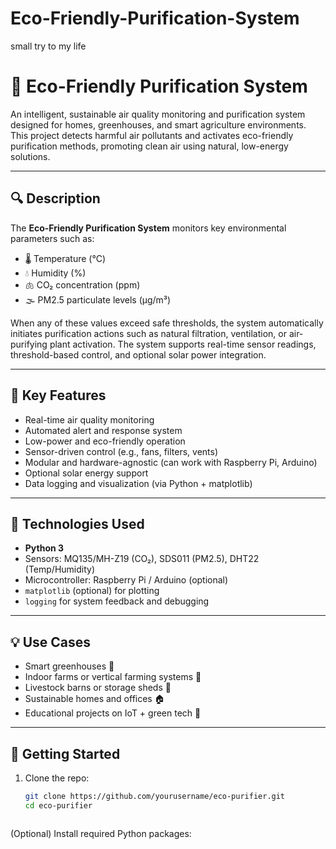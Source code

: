 # Eco-Friendly-Purification-System
small try to my life 
# 🌿 Eco-Friendly Purification System

An intelligent, sustainable air quality monitoring and purification system designed for homes, greenhouses, and smart agriculture environments. This project detects harmful air pollutants and activates eco-friendly purification methods, promoting clean air using natural, low-energy solutions.

---

## 🔍 Description

The **Eco-Friendly Purification System** monitors key environmental parameters such as:

- 🌡️ Temperature (°C)
- 💧 Humidity (%)
- 🫁 CO₂ concentration (ppm)
- 🌫️ PM2.5 particulate levels (µg/m³)

When any of these values exceed safe thresholds, the system automatically initiates purification actions such as natural filtration, ventilation, or air-purifying plant activation. The system supports real-time sensor readings, threshold-based control, and optional solar power integration.

---

## 🌱 Key Features

- Real-time air quality monitoring
- Automated alert and response system
- Low-power and eco-friendly operation
- Sensor-driven control (e.g., fans, filters, vents)
- Modular and hardware-agnostic (can work with Raspberry Pi, Arduino)
- Optional solar energy support
- Data logging and visualization (via Python + matplotlib)

---

## 🧰 Technologies Used

- **Python 3**
- Sensors: MQ135/MH-Z19 (CO₂), SDS011 (PM2.5), DHT22 (Temp/Humidity)
- Microcontroller: Raspberry Pi / Arduino (optional)
- `matplotlib` (optional) for plotting
- `logging` for system feedback and debugging

---

## 💡 Use Cases

- Smart greenhouses 🌾
- Indoor farms or vertical farming systems 🌱
- Livestock barns or storage sheds 🐄
- Sustainable homes and offices 🏠
- Educational projects on IoT + green tech 🧪

---

## 🚀 Getting Started

1. Clone the repo:
   ```bash
   git clone https://github.com/yourusername/eco-purifier.git
   cd eco-purifier



(Optional) Install required Python packages:
